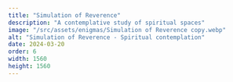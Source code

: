 ```yaml
---
title: "Simulation of Reverence"
description: "A contemplative study of spiritual spaces"
image: "/src/assets/enigmas/Simulation of Reverence copy.webp"
alt: "Simulation of Reverence - Spiritual contemplation"
date: 2024-03-20
order: 6
width: 1560
height: 1560
---
```

